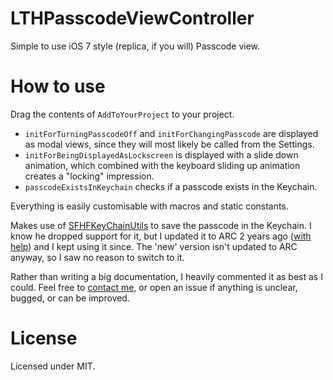 # LTHPasscodeViewController
Simple to use iOS 7 style (replica, if you will) Passcode view.

# How to use
Drag the contents of `AddToYourProject` to your project.

* `initForTurningPasscodeOff` and `initForChangingPasscode` are displayed as modal views, since they will most likely be called from the Settings. 
* `initForBeingDisplayedAsLockscreen` is displayed with a slide down animation, which combined with the keyboard sliding up animation creates a "locking" impression.
* `passcodeExistsInKeychain` checks if a passcode exists in the Keychain.

Everything is easily customisable with macros and static constants.

Makes use of [SFHFKeyChainUtils](https://github.com/ldandersen/scifihifi-iphone) to save the passcode in the Keychain. I know he dropped support for it, but I updated it to ARC 2 years ago ([with help](http://stackoverflow.com/questions/7663443/sfhfkeychainutils-ios-keychain-arc-compatible)) and I kept using it since. The 'new' version isn't updated to ARC anyway, so I saw no reason to switch to it.

Rather than writing a big documentation, I heavily commented it as best as I could. Feel free to [contact me](mailto:roland@rolandleth.com), or open an issue if anything is unclear, bugged, or can be improved.

# License
Licensed under MIT.